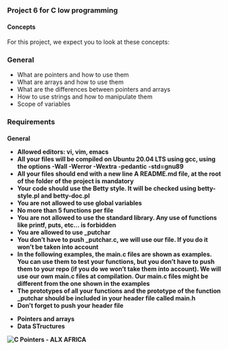 <h3> Project 6 for C low programming</h3>

<h4> Concepts </h4> 
<p> For this project, we expect you to look at these concepts: </p>

<h3>General </h3>
<ul>
	<li> What are pointers and how to use them </li>
	<li> What are arrays and how to use them </li>
	<li> What are the differences between pointers and arrays</li>
	<li> How to use strings and how to manipulate them </li>
	<li> Scope of variables </li>
</ul>
<h3> Requirements </h3>
<h4> General </ul>
<ul>
	<li> Allowed editors: vi, vim, emacs </li>
	<li> All your files will be compiled on Ubuntu 20.04 LTS using gcc, using the options -Wall -Werror -Wextra -pedantic -std=gnu89 </li>
	<li>All your files should end with a new line A README.md file, at the root of the folder of the project is mandatory </li>
	<li> Your code should use the Betty style. It will be checked using betty-style.pl and betty-doc.pl </li>
	<li> You are not allowed to use global variables </li>
	<li> No more than 5 functions per file</li>
	<li> You are not allowed to use the standard library. Any use of functions like printf, puts, etc… is forbidden </li>
	<li> You are allowed to use _putchar </li>
	<li> You don’t have to push _putchar.c, we will use our file. If you do it won’t be taken into account </li>
	<li> In the following examples, the main.c files are shown as examples. You can use them to test your functions, but you don’t have to push them to your repo (if you do we won’t take them into account). We will use our own main.c files at compilation. Our main.c files might be different from the one shown in the examples </li>
	<li> The prototypes of all your functions and the prototype of the function _putchar should be included in your header file called main.h </li> 
	<li> Don’t forget to push your header file </li>
</ul>
<ul>
	<li> Pointers and arrays </li>
	<li> Data STructures </li>
</ul>
<img src="https://giphy.com/gifs/Friends-season-5-episode-111-the-one-where-everybody-finds-out-YnBntKOgnUSBkV7bQH" alt="C Pointers - ALX AFRICA" />
